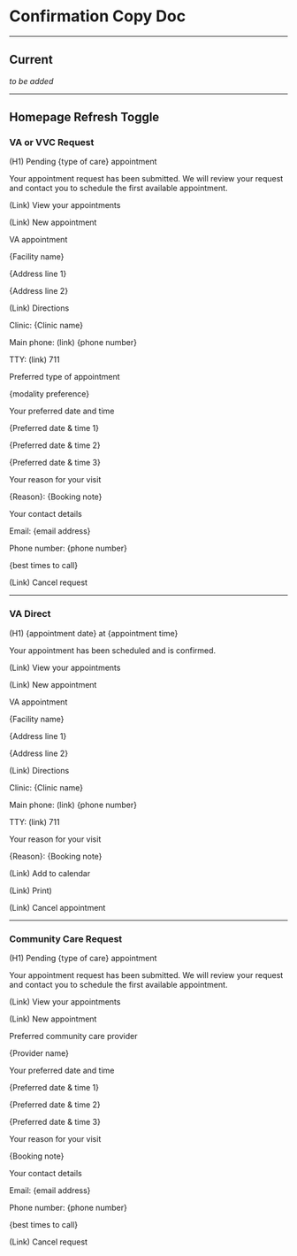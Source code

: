 # Confirmation Copy Doc

---

## Current

_to be added_

---

## Homepage Refresh Toggle

### VA or VVC Request

(H1) Pending {type of care} appointment

Your appointment request has been submitted. We will review your request and contact you to schedule the first available appointment.

(Link) View your appointments

(Link) New appointment


VA appointment

{Facility name}

{Address line 1}

{Address line 2}

(Link) Directions

Clinic: {Clinic name}

Main phone: (link) {phone number}

TTY: (link) 711

Preferred type of appointment

{modality preference}

Your preferred date and time

{Preferred date & time 1}

{Preferred date & time 2}

{Preferred date & time 3}

Your reason for your visit

{Reason}: {Booking note}

Your contact details

Email: {email address}

Phone number: {phone number}

{best times to call}


(Link) Cancel request


---

### VA Direct

(H1) {appointment date} at {appointment time}

Your appointment has been scheduled and is confirmed.

(Link) View your appointments

(Link) New appointment


VA appointment

{Facility name}

{Address line 1}

{Address line 2}

(Link) Directions

Clinic: {Clinic name}

Main phone: (link) {phone number}

TTY: (link) 711

Your reason for your visit

{Reason}: {Booking note}

(Link) Add to calendar

(Link) Print)

(Link) Cancel appointment


---

### Community Care Request

(H1) Pending {type of care} appointment

Your appointment request has been submitted. We will review your request and contact you to schedule the first available appointment.

(Link) View your appointments

(Link) New appointment


Preferred community care provider

{Provider name}

Your preferred date and time

{Preferred date & time 1}

{Preferred date & time 2}

{Preferred date & time 3}

Your reason for your visit

{Booking note}

Your contact details

Email: {email address}

Phone number: {phone number}

{best times to call}


(Link) Cancel request

